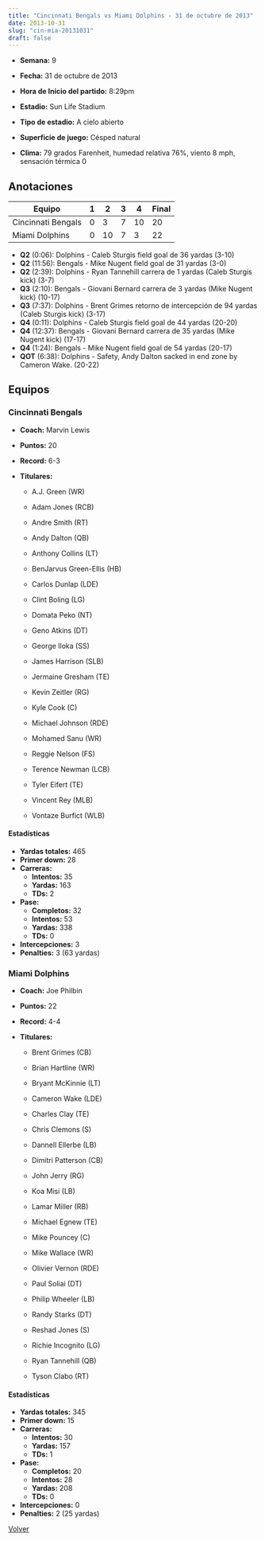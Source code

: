 ```yaml
---
title: "Cincinnati Bengals vs Miami Dolphins - 31 de octubre de 2013"
date: 2013-10-31
slug: "cin-mia-20131031"
draft: false
---
```


* **Semana:** 9
* **Fecha:** 31 de octubre de 2013

* **Hora de Inicio del partido:** 8:29pm
* **Estadio:** Sun Life Stadium
* **Tipo de estadio:** A cielo abierto
* **Superficie de juego:** Césped natural
* **Clima:** 79 grados Farenheit, humedad relativa 76%, viento 8 mph, sensación térmica 0





## Anotaciones
| Equipo | 1 | 2 | 3 | 4 | Final |
|--------|---|---|---|---|-------|
| Cincinnati Bengals  | 0 | 3 | 7 | 10  | 20 |
| Miami Dolphins  | 0 | 10 | 7 | 3  | 22 |
* **Q2** (0:06): Dolphins - Caleb Sturgis field goal de 36 yardas (3-10)
* **Q2** (11:56): Bengals - Mike Nugent field goal de 31 yardas (3-0)
* **Q2** (2:39): Dolphins - Ryan Tannehill carrera de 1 yardas (Caleb Sturgis kick) (3-7)
* **Q3** (2:10): Bengals - Giovani Bernard carrera de 3 yardas (Mike Nugent kick) (10-17)
* **Q3** (7:37): Dolphins - Brent Grimes retorno de intercepción de 94 yardas (Caleb Sturgis kick) (3-17)
* **Q4** (0:11): Dolphins - Caleb Sturgis field goal de 44 yardas (20-20)
* **Q4** (12:37): Bengals - Giovani Bernard carrera de 35 yardas (Mike Nugent kick) (17-17)
* **Q4** (1:24): Bengals - Mike Nugent field goal de 54 yardas (20-17)
* **QOT** (6:38): Dolphins - Safety, Andy Dalton sacked in end zone by Cameron Wake. (20-22)


## Equipos


### Cincinnati Bengals
* **Coach:** Marvin Lewis
* **Puntos:** 20
* **Record:** 6-3
* **Titulares:** 

  * A.J. Green (WR) 

  * Adam Jones (RCB) 

  * Andre Smith (RT) 

  * Andy Dalton (QB) 

  * Anthony Collins (LT) 

  * BenJarvus Green-Ellis (HB) 

  * Carlos Dunlap (LDE) 

  * Clint Boling (LG) 

  * Domata Peko (NT) 

  * Geno Atkins (DT) 

  * George Iloka (SS) 

  * James Harrison (SLB) 

  * Jermaine Gresham (TE) 

  * Kevin Zeitler (RG) 

  * Kyle Cook (C) 

  * Michael Johnson (RDE) 

  * Mohamed Sanu (WR) 

  * Reggie Nelson (FS) 

  * Terence Newman (LCB) 

  * Tyler Eifert (TE) 

  * Vincent Rey (MLB) 

  * Vontaze Burfict (WLB) 

#### Estadísticas
* **Yardas totales:** 465
* **Primer down:** 28
* **Carreras:**
  * **Intentos:** 35
  * **Yardas:** 163
  * **TDs:** 2
* **Pase:**
  * **Completos:** 32
  * **Intentos:** 53
  * **Yardas:** 338
  * **TDs:** 0
* **Intercepciones:** 3
* **Penalties:** 3 (63 yardas)

### Miami Dolphins
* **Coach:** Joe Philbin
* **Puntos:** 22
* **Record:** 4-4
* **Titulares:** 

  * Brent Grimes (CB) 

  * Brian Hartline (WR) 

  * Bryant McKinnie (LT) 

  * Cameron Wake (LDE) 

  * Charles Clay (TE) 

  * Chris Clemons (S) 

  * Dannell Ellerbe (LB) 

  * Dimitri Patterson (CB) 

  * John Jerry (RG) 

  * Koa Misi (LB) 

  * Lamar Miller (RB) 

  * Michael Egnew (TE) 

  * Mike Pouncey (C) 

  * Mike Wallace (WR) 

  * Olivier Vernon (RDE) 

  * Paul Soliai (DT) 

  * Philip Wheeler (LB) 

  * Randy Starks (DT) 

  * Reshad Jones (S) 

  * Richie Incognito (LG) 

  * Ryan Tannehill (QB) 

  * Tyson Clabo (RT) 

#### Estadísticas
* **Yardas totales:** 345
* **Primer down:** 15
* **Carreras:**
  * **Intentos:** 30
  * **Yardas:** 157
  * **TDs:** 1
* **Pase:**
  * **Completos:** 20
  * **Intentos:** 28
  * **Yardas:** 208
  * **TDs:** 0
* **Intercepciones:** 0
* **Penalties:** 2 (25 yardas)


[Volver](/historia/2013)
